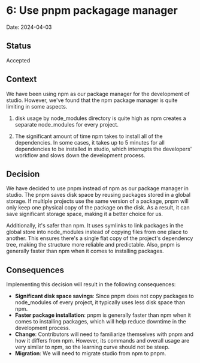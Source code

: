 # 6: Use pnpm packagage manager

Date: 2024-04-03

## Status

Accepted

## Context

We have been using npm as our package manager for the development of studio. However, we've found that the npm package manager is quite limiting in some aspects.

1) disk usage by node_modules directory is quite high as npm creates a separate node_modules for every project.

2) The significant amount of time npm takes to install all of the dependencies. In some cases, it takes up to 5 minutes for all dependencies to be installed in studio, which interrupts the developers' workflow and slows down the development process.


## Decision

We have decided to use pnpm instead of npm as our package manager in studio. The pnpm saves disk space by reusing packages stored in a global storage. If multiple projects use the same version of a package, pnpm will only keep one physical copy of the package on the disk. As a result, it can save significant storage space, making it a better choice for us.

Additionally, it's safer than npm. It uses symlinks to link packages in the global store into node_modules instead of copying files from one place to another. This ensures there's a single flat copy of the project's dependency tree, making the structure more reliable and predictable. Also, pnpm is generally faster than npm when it comes to installing packages.

## Consequences

Implementing this decision will result in the following consequences:

- **Significant disk space savings**: Since pnpm does not copy packages to node_modules of every project, it typically uses less disk space than npm.
- **Faster package installation**: pnpm is generally faster than npm when it comes to installing packages, which will help reduce downtime in the development process.
- **Change**: Contributors will need to familiarize themselves with pnpm and how it differs from npm. However, its commands and overall usage are very similar to npm, so the learning curve should not be steep.
- **Migration**: We will need to migrate studio from npm to pnpm.
